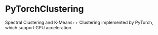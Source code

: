 # PyTorchClustering
Spectral Clustering and K-Means++ Clustering implemented by PyTorch, which support GPU acceleration.
